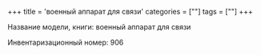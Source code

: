 +++
title = 'военный аппарат для связи'
categories = [""]
tags = [""]
+++

Название модели, книги: военный аппарат для связи

Инвентаризационный номер: 906

